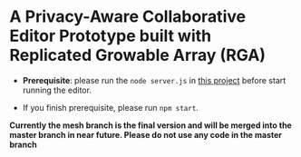 # A Privacy-Aware Collaborative Editor Prototype built with Replicated Growable Array (RGA)

- **Prerequisite**: please run the `node server.js` in [this project](https://github.com/BinaryDog109/video-chat-webrtc-native/tree/mesh) before start running the editor.

- If you finish prerequisite, please run `npm start`.

**Currently the mesh branch is the final version and will be merged into the master branch in near future. Please do not use any code in the master branch**
